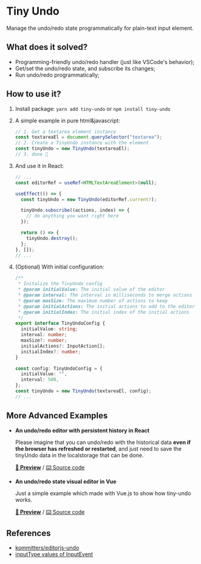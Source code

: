# Tiny Undo

Manage the undo/redo state programmatically for plain-text input element.

## What does it solved?

- Programming-friendly undo/redo handler (just like VSCode's behavior);
- Get/set the undo/redo state, and subscribe its changes;
- Run undo/redo programmatically;

## How to use it?

1. Install package: `yarn add tiny-undo` or `npm install tiny-undo`
2. A simple example in pure html&javascript:

   ```javascript
   // 1. Get a textarea element instance
   const textareaEl = document.querySelector("textarea");
   // 2. Create a TinyUndo instance with the element
   const tinyUndo = new TinyUndo(textareaEl);
   // 3. done 🎉
   ```

3. And use it in React:

   ```typescript
   // ...
   const editorRef = useRef<HTMLTextAreaElement>(null);

   useEffect(() => {
     const tinyUndo = new TinyUndo(editorRef.current!);

     tinyUndo.subscribe((actions, index) => {
       // do anything you want right here
     });

     return () => {
       tinyUndo.destroy();
     };
   }, []);
   // ...
   ```

4. (Optional) With initial configuration:

   ```typescript
   /**
    * Initalize the TinyUndo config
    * @param initialValue: The initial value of the editor
    * @param interval: The interval in milliseconds to merge actions
    * @param maxSize: The maximum number of actions to keep
    * @param initialActions: The initial actions to add to the editor
    * @param initialIndex: The initial index of the initial actions
    */
   export interface TinyUndoConfig {
     initialValue: string;
     interval: number;
     maxSize?: number;
     initialActions?: InputAction[];
     initialIndex?: number;
   }

   const config: TinyUndoConfig = {
     initialValue: "",
     interval: 500,
   };
   const tinyUndo = new TinyUndo(textareaEl, config);
   // ...
   ```

## More Advanced Examples

- **An undo/redo editor with persistent history in React**

  Please imagine that you can undo/redo with the historical data **even if the browser has refreshed or restarted**, and just need to save the tinyUndo data in the localstorage that can be done.

  **[👀 Preview](https://memos.justsven.top)** / [⌨️ Source code](https://github.com/boojack/insmemo-web/commit/82d6a8bb880fd9f0e333c871f8c63ac6b19eff7b)

- **An undo/redo state visual editor in Vue**

  Just a simple example which made with Vue.js to show how tiny-undo works.

  **[👀 Preview](https://boojack.github.io/tiny-undo-editor/)** / [⌨️ Source code](https://github.com/boojack/tiny-undo-editor)

## References

- [kommitters/editorjs-undo](https://github.com/kommitters/editorjs-undo)
- [inputType values of InputEvent](https://rawgit.com/w3c/input-events/v1/index.html#interface-InputEvent-Attributes)

